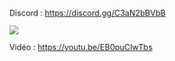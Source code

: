 Discord : https://discord.gg/C3aN2bBVbB

<img src="https://i.imgur.com/lhajFwa.png">

Vidéo : https://youtu.be/EB0puCIwTbs
